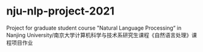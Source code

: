 # nju-nlp-project-2021
Project for graduate student course "Natural Language Processing“ in Nanjing University/南京大学计算机科学与技术系研究生课程《自然语言处理》课程项目作业
